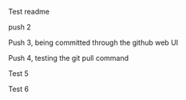 Test readme

push 2 


Push 3, being committed through the github web UI

Push 4, testing the git pull command


Test 5 

Test 6

